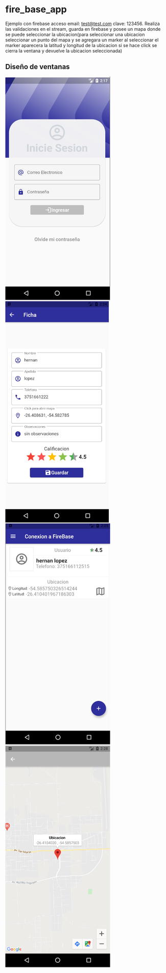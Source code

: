 # fire_base_app

Ejemplo con firebase acceso email: test@test.com clave: 123456. Realiza las validaciones en el stream, guarda en firebase y posee un mapa donde se puede seleccionar la ubicacion(para seleccionar una ubicacion seleccionar un punto del mapa y se agregara un marker al seleccionar el marker aparecera la latitud y longitud de la ubicacion si se hace click se cierra la ventana y devuelve la ubicacion seleccionada) 

## Diseño de ventanas

![Pagina Login](imagen1.png)
![Pagina Nuevo usuario](imagen2.png)
![Pagina Principal](imagen3.png)
![Pagina mapa](imagen4.png)
